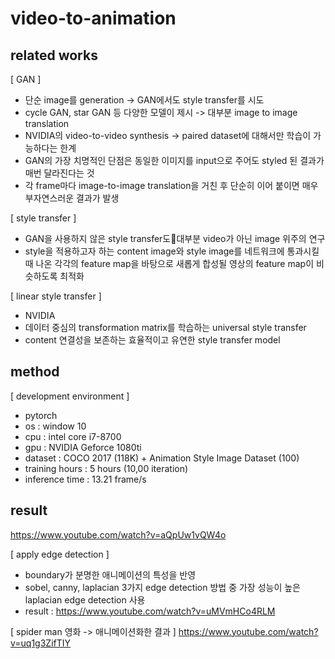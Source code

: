# video-to-animation


## related works
[ GAN ]
-  단순 image를 generation -> GAN에서도 style transfer를 시도
- cycle GAN, star GAN 등 다양한 모델이 제시 -> 대부분 image to image translation
- NVIDIA의 video-to-video synthesis -> paired dataset에 대해서만 학습이 가능하다는 한계
- GAN의 가장 치명적인 단점은 동일한 이미지를 input으로 주어도 styled 된 결과가 매번 달라진다는 것
- 각 frame마다 image-to-image translation을 거친 후 단순히 이어 붙이면 매우 부자연스러운 결과가 발생

[ style transfer ]
- GAN을 사용하지 않은 style transfer도대부분 video가 아닌 image 위주의 연구
- style을 적용하고자 하는 content image와 style image를 네트워크에 통과시킬 때 나온 각각의 feature map을 바탕으로 새롭게 합성될 영상의 feature map이 비슷하도록 최적화


[ linear style transfer ]
- NVIDIA
- 데이터 중심의 transformation matrix를 학습하는 universal style transfer
- content 연결성을 보존하는 효율적이고 유연한 style transfer model

## method
[ development environment ]
- pytorch
- os : window 10
- cpu : intel core i7-8700
- gpu : NVIDIA Geforce 1080ti
- dataset : COCO 2017 (118K) + Animation Style Image Dataset (100)
- training hours : 5 hours (10,00 iteration)
- inference time : 13.21 frame/s

## result
https://www.youtube.com/watch?v=aQpUw1vQW4o

[ apply edge detection ]
- boundary가 분명한 애니메이션의 특성을 반영
- sobel, canny, laplacian 3가지 edge detection 방법 중 가장 성능이 높은 laplacian edge detection 사용
- result : https://www.youtube.com/watch?v=uMVmHCo4RLM

[ spider man 영화 -> 애니메이션화한 결과 ]
https://www.youtube.com/watch?v=uq1g3ZifTIY


